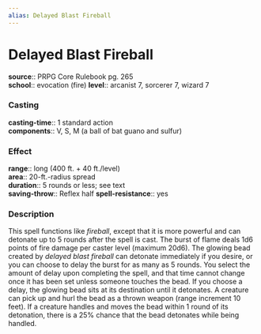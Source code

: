 ```yaml
---
alias: Delayed Blast Fireball
---
```


# Delayed Blast Fireball 

**source**:: PRPG Core Rulebook pg. 265  
**school**:: evocation (fire)
**level**:: arcanist 7, sorcerer 7, wizard 7

### Casting 

**casting-time**:: 1 standard action  
**components**:: V, S, M (a ball of bat guano and sulfur)

### Effect 

**range**:: long (400 ft. + 40 ft./level)  
**area**:: 20-ft.-radius spread  
**duration**:: 5 rounds or less; see text  
**saving-throw**:: Reflex half
**spell-resistance**:: yes

### Description 

This spell functions like *fireball*, except that it is more powerful and can detonate up to 5 rounds after the spell is cast. The burst of flame deals 1d6 points of fire damage per caster level (maximum 20d6). The glowing bead created by *delayed blast fireball* can detonate immediately if you desire, or you can choose to delay the burst for as many as 5 rounds. You select the amount of delay upon completing the spell, and that time cannot change once it has been set unless someone touches the bead. If you choose a delay, the glowing bead sits at its destination until it detonates. A creature can pick up and hurl the bead as a thrown weapon (range increment 10 feet). If a creature handles and moves the bead within 1 round of its detonation, there is a 25% chance that the bead detonates while being handled.

